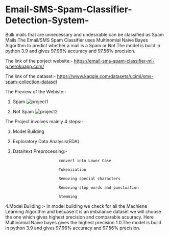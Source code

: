 # Email-SMS-Spam-Classifier-Detection-System-

Bulk mails that	are	unnecessary	and	undesirable	can	be classified	as	Spam	Mails.The Email/SMS Spam Classifier uses Multinomial Naive Bayes Algorithm to predict whether a mail is a Spam or Not.The model is build in python 3.9 and gives 97.96% accuracy and 97.56% precision.

The link of the porject website:- https://email-sms-spam-classifier-ml-p.herokuapp.com/

The link of the dataset:- https://www.kaggle.com/datasets/uciml/sms-spam-collection-dataset

The Preview of the Webiste:-

1. Spam 
![project1](https://user-images.githubusercontent.com/61287615/179959689-002da783-90f6-4831-a2c3-59a241f189bd.PNG)

2. Not Spam
![project2](https://user-images.githubusercontent.com/61287615/179961042-7c1996a7-7ab2-4510-8b1f-61dd1630ee84.PNG)

The Project involves mainly 4 steps:-

1. Model Building
2. Exploratory Data Analysis(EDA)
3. Data/text Preprocessing:-

                           convert into Lower Case
                           
                           Tokenization
                           
                           Removing special characters
                           
                           Removing stop words and punctuation
                           
                           Stemming

4.Model Building :- In model building we check for all the Machiene Learning Algorithm and becuase it is an imbalance dataset we will choose the one which gives highest precision and comparable acuuracy. Here Multinomial Naive bayes gives the highest precision 1.0.The model is build in python 3.9 and gives 97.96% accuracy and 97.56% precision. 
